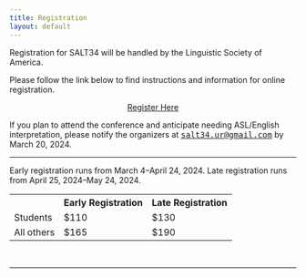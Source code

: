 ```yaml
---
title: Registration
layout: default
---
```

  
Registration for SALT34 will be handled by the Linguistic Society of America.

Please follow the link below to find instructions and information for online registration.
  
<div style="text-align: center; margin-bottom: 1em;">
  <a href="https://www.linguisticsociety.org/content/semantics-and-linguistic-theory-salt" id="reg-button">Register Here</a>
</div>
  
If you plan to attend the conference and anticipate needing ASL/English interpretation, please notify the organizers at <span style="font-family: monospace">[salt34.ur@gmail.com](mailto:salt34.ur@gmail.com)</span> by March 20, 2024.
  
<hr/>

Early registration runs from March 4–April 24, 2024. Late registration runs from April 25, 2024–May 24, 2024.

<table class="reg">
  <tbody>
    <tr>
      <th>
      </th>
      <th>Early Registration</th>
      <th>Late Registration</th>
    </tr>
    <tr>
      <td>Students</td>
      <td>$110</td>
      <td>$130</td>
    </tr>
    <tr>
      <td>All others</td>
      <td>$165</td>
      <td>$190</td>
    </tr>
  </tbody>
</table>
<br/>
<hr/>